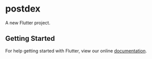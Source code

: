 # postdex

A new Flutter project.

## Getting Started

For help getting started with Flutter, view our online
[documentation](https://flutter.io/).
